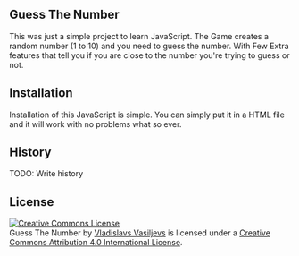 
## Guess The Number 
This was just a simple project to learn JavaScript. The Game creates a random number (1 to 10) and you need to guess the number. With Few Extra features that tell you if you are close to the number you're trying to guess or not.
## Installation
Installation of this JavaScript is simple. You can simply put it in a HTML file and it will work with no problems what so ever.

## History
TODO: Write history

## License
<a rel="license" href="http://creativecommons.org/licenses/by/4.0/"><img alt="Creative Commons License" style="border-width:0" src="https://i.creativecommons.org/l/by/4.0/88x31.png" /></a><br /><span xmlns:dct="http://purl.org/dc/terms/" href="http://purl.org/dc/dcmitype/Text" property="dct:title" rel="dct:type">Guess The Number</span> by <a xmlns:cc="http://creativecommons.org/ns#" href="https://github.com/VladVasiljev/JavaScript/tree/master/Guess%20The%20Number" property="cc:attributionName" rel="cc:attributionURL">Vladislavs Vasiljevs</a> is licensed under a <a rel="license" href="http://creativecommons.org/licenses/by/4.0/">Creative Commons Attribution 4.0 International License</a>.
